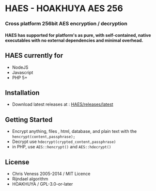# HAES - HOAKHUYA AES 256
### Cross platform 256bit AES encryption / decryption
#### HAES has supported for platform's as pure, with self-contained, native executables with no external dependencies and minimal overhead.

## HAES currently for
- NodeJS
- Javascript
- PHP 5+
## Installation
- Download latest releases at : [HAES/releases/latest](https://github.com/HOAKHUYA/HAES/releases/latest)

## Getting Started
- Encrypt anything, files , html, database, and plain text with the `hencrypt(content,passphrase);`
- Decrypt use `hdecrypt(crypted_content,passphrase)`
- in PHP, use `AES::hencrypt()` and `AES::hdecrypt()`



## License
- Chris Veness 2005-2014 / MIT Licence
- Rijndael algorithm
- HOAKHUYA / GPL-3.0-or-later
